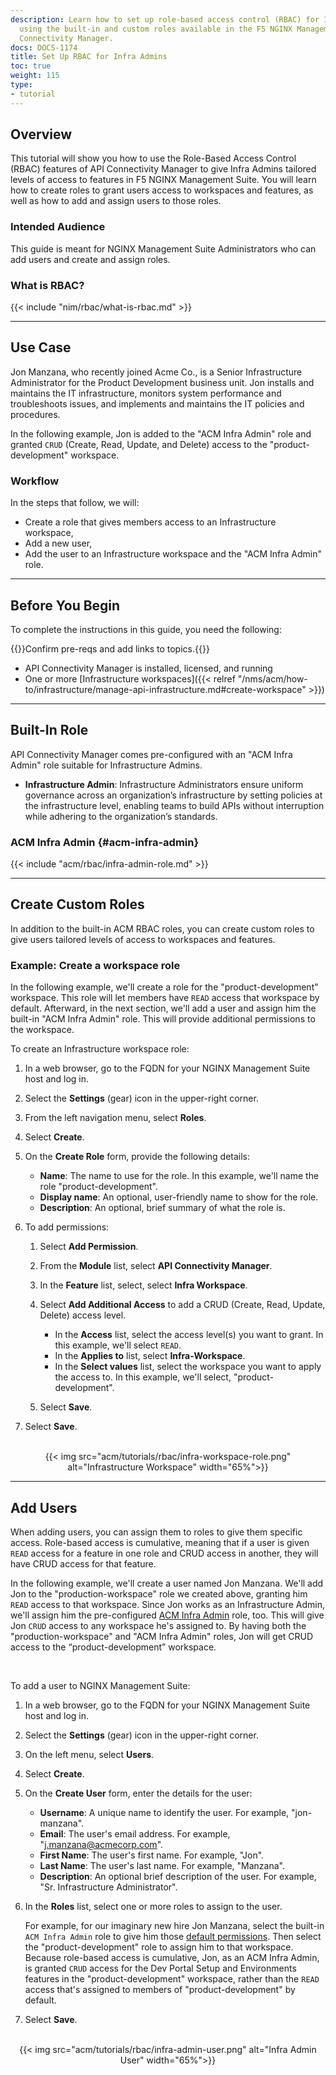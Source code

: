 ```yaml
---
description: Learn how to set up role-based access control (RBAC) for Infra Admins
  using the built-in and custom roles available in the F5 NGINX Management Suite API
  Connectivity Manager.
docs: DOCS-1174
title: Set Up RBAC for Infra Admins
toc: true
weight: 115
type:
- tutorial
---
```


## Overview

This tutorial will show you how to use the Role-Based Access Control (RBAC) features of API Connectivity Manager to give Infra Admins tailored levels of access to features in F5 NGINX Management Suite. You will learn how to create roles to grant users access to workspaces and features, as well as how to add and assign users to those roles.

### Intended Audience

This guide is meant for NGINX Management Suite Administrators who can add users and create and assign roles.

### What is RBAC?

{{< include "nim/rbac/what-is-rbac.md" >}}

---

## Use Case

Jon Manzana, who recently joined Acme Co., is a Senior Infrastructure Administrator for the Product Development business unit. Jon installs and maintains the IT infrastructure, monitors system performance and troubleshoots issues, and implements and maintains the IT policies and procedures.

In the following example, Jon is added to the "ACM Infra Admin" role and granted `CRUD` (Create, Read, Update, and Delete) access to the "product-development" workspace.

### Workflow

In the steps that follow, we will:

- Create a role that gives members access to an Infrastructure workspace,
- Add a new user,
- Add the user to an Infrastructure workspace and the "ACM Infra Admin" role.

---

## Before You Begin

To complete the instructions in this guide, you need the following:

{{<comment>}}Confirm pre-reqs and add links to topics.{{</comment>}}

- API Connectivity Manager is installed, licensed, and running
- One or more [Infrastructure workspaces]({{< relref "/nms/acm/how-to/infrastructure/manage-api-infrastructure.md#create-workspace" >}})

---

## Built-In Role

API Connectivity Manager comes pre-configured with an "ACM Infra Admin" role suitable for Infrastructure Admins.

- **Infrastructure Admin**: Infrastructure Administrators ensure uniform governance across an organization’s infrastructure by setting policies at the infrastructure level, enabling teams to build APIs without interruption while adhering to the organization’s standards.

### ACM Infra Admin {#acm-infra-admin}

{{< include "acm/rbac/infra-admin-role.md" >}}

---

## Create Custom Roles

In addition to the built-in ACM RBAC roles, you can create custom roles to give users tailored levels of access to workspaces and features.

### Example: Create a workspace role

In the following example, we'll create a role for the "product-development" workspace. This role will let members have `READ` access that workspace by default. Afterward, in the next section, we'll add a user and assign him the built-in "ACM Infra Admin" role. This will provide additional permissions to the workspace.

To create an Infrastructure workspace role:

1. In a web browser, go to the FQDN for your NGINX Management Suite host and log in.
2. Select the **Settings** (gear) icon in the upper-right corner.
3. From the left navigation menu, select **Roles**.
4. Select **Create**.
5. On the **Create Role** form, provide the following details:

   - **Name**: The name to use for the role. In this example, we'll name the role "product-development".
   - **Display name**: An optional, user-friendly name to show for the role.
   - **Description**: An optional, brief summary of what the role is.

6. To add permissions:

   1. Select **Add Permission**.
   2. From the **Module** list, select **API Connectivity Manager**.
   3. In the **Feature** list, select, select **Infra Workspace**.
   4. Select **Add Additional Access** to add a CRUD (Create, Read, Update, Delete) access level.

      - In the **Access** list, select the access level(s) you want to grant. In this example, we'll select `READ`.
      - In the **Applies to** list, select **Infra-Workspace**.
      - In the **Select values** list, select the workspace you want to apply the access to. In this example, we'll select, "product-development".

   5. Select **Save**.

7. Select **Save**.

<br>

<div style="text-align:center;">{{< img src="acm/tutorials/rbac/infra-workspace-role.png" alt="Infrastructure Workspace" width="65%">}}</div>


---

## Add Users

When adding users, you can assign them to roles to give them specific access. Role-based access is cumulative, meaning that if a user is given `READ` access for a feature in one role and CRUD access in another, they will have CRUD access for that feature.

In the following example, we'll create a user named Jon Manzana. We'll add Jon to the "production-workspace" role we created above, granting him `READ` access to that workspace. Since Jon works as an Infrastructure Admin, we'll assign him the pre-configured [ACM Infra Admin](#acm-infra-admin) role, too. This will give Jon `CRUD` access to any workspace he's assigned to. By having both the "production-workspace" and "ACM Infra Admin" roles, Jon will get CRUD access to the “product-development” workspace.

<br>

To add a user to NGINX Management Suite:

1. In a web browser, go to the FQDN for your NGINX Management Suite host and log in.
1. Select the **Settings** (gear) icon in the upper-right corner.
1. On the left menu, select **Users**.
1. Select **Create**.
1. On the **Create User** form, enter the details for the user:

   - **Username**: A unique name to identify the user. For example, "jon-manzana".
   - **Email**: The user's email address. For example, "<j.manzana@acmecorp.com>".
   - **First Name**: The user's first name. For example, "Jon".
   - **Last Name**: The user's last name. For example, "Manzana".
   - **Description**: An optional brief description of the user. For example, "Sr. Infrastructure Administrator".

1. In the **Roles** list, select one or more roles to assign to the user.

   For example, for our imaginary new hire Jon Manzana, select the built-in `ACM Infra Admin` role to give him those [default permissions](#acm-infra-admin). Then select the "product-development" role to assign him to that workspace. Because role-based access is cumulative, Jon, as an ACM Infra Admin, is granted `CRUD` access for the Dev Portal Setup and Environments features in the "product-development" workspace, rather than the `READ` access that's assigned to members of "product-development" by default.

1. Select **Save**.

<br>

<div style="text-align:center;">{{< img src="acm/tutorials/rbac/infra-admin-user.png" alt="Infra Admin User" width="65%">}}</div>
